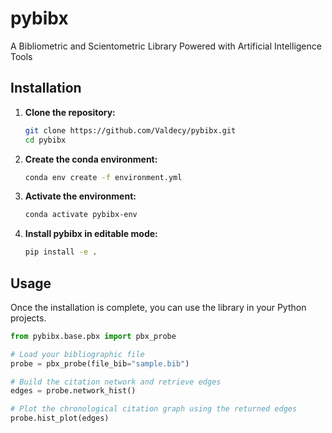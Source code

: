 # pybibx

A Bibliometric and Scientometric Library Powered with Artificial Intelligence Tools

## Installation

1.  **Clone the repository:**
    ```bash
    git clone https://github.com/Valdecy/pybibx.git
    cd pybibx
    ```

2.  **Create the conda environment:**
    ```bash
    conda env create -f environment.yml
    ```

3.  **Activate the environment:**
    ```bash
    conda activate pybibx-env
    ```

4.  **Install pybibx in editable mode:**
    ```bash
    pip install -e .
    ```

## Usage

Once the installation is complete, you can use the library in your Python projects.

```python
from pybibx.base.pbx import pbx_probe

# Load your bibliographic file
probe = pbx_probe(file_bib="sample.bib")

# Build the citation network and retrieve edges
edges = probe.network_hist()

# Plot the chronological citation graph using the returned edges
probe.hist_plot(edges)
```